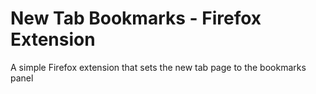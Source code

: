 # New Tab Bookmarks - Firefox Extension

A simple Firefox extension that sets the new tab page to the bookmarks panel
